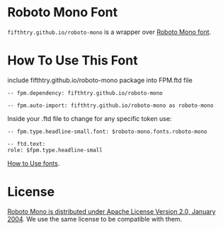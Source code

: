 # Roboto Mono Font

`fifthtry.github.io/roboto-mono` is a wrapper over [Roboto Mono font](https://github.com/googlefonts/RobotoMono).

# How To Use This Font

include fifthtry.github.io/roboto-mono package into FPM.ftd file

```ftd
-- fpm.dependency: fifthtry.github.io/roboto-mono

-- fpm.auto-import: fifthtry.github.io/roboto-mono as roboto-mono
```

Inside your .ftd file to change for any specific token use:

```
-- fpm.type.headline-small.font: $roboto-mono.fonts.roboto-mono

-- ftd.text:
role: $fpm.type.headline-small
```

[How to Use fonts](https://fpm.dev/how-to/how-to-use-fonts/).

# License

[Roboto Mono is distributed under  Apache License Version 2.0, January 2004](http://www.apache.org/licenses/). We use the same license to be compatible with them.
